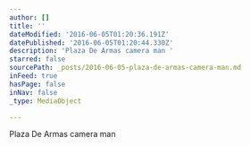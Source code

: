 ```yaml
---
author: []
title: ''
dateModified: '2016-06-05T01:20:36.191Z'
datePublished: '2016-06-05T01:20:44.330Z'
description: 'Plaza De Armas camera man '
starred: false
sourcePath: _posts/2016-06-05-plaza-de-armas-camera-man.md
inFeed: true
hasPage: false
inNav: false
_type: MediaObject

---
```

Plaza De Armas camera man
